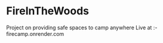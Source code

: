 # FireInTheWoods
Project on providing safe spaces to camp anywhere
Live at :- firecamp.onrender.com

